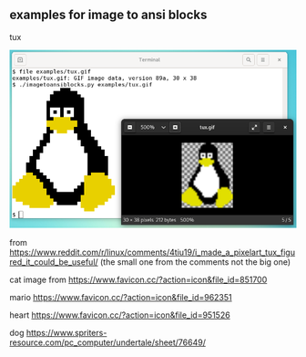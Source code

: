 examples for image to ansi blocks
---------------------------------

tux

![screenshot](tux-demo.png)

from https://www.reddit.com/r/linux/comments/4tiu19/i_made_a_pixelart_tux_figured_it_could_be_useful/
(the small one from the comments not the big one)

cat image from https://www.favicon.cc/?action=icon&file_id=851700

mario https://www.favicon.cc/?action=icon&file_id=962351

heart https://www.favicon.cc/?action=icon&file_id=951526

dog https://www.spriters-resource.com/pc_computer/undertale/sheet/76649/
